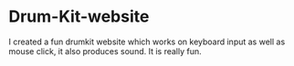 # Drum-Kit-website
I created a fun drumkit website which works on keyboard input as well as mouse click, it also produces sound. It is really fun.
